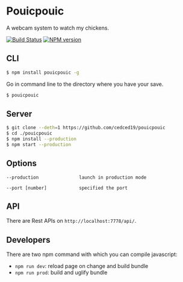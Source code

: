 # Pouicpouic
A webcam system to watch my chickens.

[![Build Status](https://travis-ci.org/cedced19/pouicpouic.svg?branch=master)](https://travis-ci.org/cedced19/pouicpouic)
[![NPM version](https://badge.fury.io/js/pouicpouic.svg)](http://badge.fury.io/js/pouicpouic)

## CLI

```bash
$ npm install pouicpouic -g
```

Go in command line to the directory where you have your save.

```bash
$ pouicpouic
```

## Server

```bash
$ git clone --deth=1 https://github.com/cedced19/pouicpouic
$ cd ./pouicpouic
$ npm install --production
$ npm start --production
```

## Options

```
--production               launch in production mode

--port [number]            specified the port
```

## API


There are Rest APIs on `http://localhost:7778/api/`.

## Developers

There are two npm command with which you can compile javascript:
* `npm run dev`: reload page on change and build bundle
* `npm run prod`: build and uglify bundle
